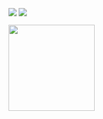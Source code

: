 ![](https://github-readme-stats.vercel.app/api?username=ripend06&count_private=true&show_icons=true&theme=dracula)
![](https://github-readme-stats.vercel.app/api/top-langs/?username=ripend06&layout=compact&theme=dracula)

<a href="https://github.com/ripend06">
  <img align="left" height="170px" src="https://github-readme-stats.vercel.app/api?username=tocoteron&count_private=true&show_icons=true&theme=dracula" />
</a>
<a href="https://github.com/ripend06>
  <img align="left" height="170px" src="https://github-readme-stats.vercel.app/api/top-langs/?username=tocoteron&layout=compact&theme=dracula" />
</a>
